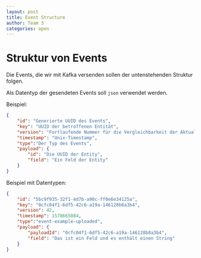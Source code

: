 ```yaml
---
layout: post
title: Event Structure
author: Team 3
categories: open
---
```


# Struktur von Events

Die Events, die wir mit Kafka versenden sollen der untenstehenden Struktur folgen.

Als Datentyp der gesendeten Events soll `json` verwendet werden.

Beispiel:

```json
{
    "id": "Generierte UUID des Events",
    "key": "UUID der betroffenen Entität",
    "version": "Fortlaufende Nummer für die Vergleichbarkeit der Aktualität des Events",
    "timestamp": "Unix-Timestamp",
    "type":"Der Typ des Events",
    "payload": {
        "id": "Die UUID der Entity",
        "field": "Ein Feld der Entity"
    }
}
```

Beispiel mit Datentypen:

```json
{
    "id": "5bc9f935-32f1-4d7b-a90c-ff0e6e34125a",
    "key": "0cfc04f1-6df5-42c6-a19a-146128b8a3b4",
    "version": 42,
    "timestamp": 1578665084,
    "type":"event-example-uploaded",
    "payload": {
        "payloadId": "0cfc04f1-6df5-42c6-a19a-146128b8a3b4",
        "field": "Das ist ein Feld und es enthält einen String"
    }
}
```